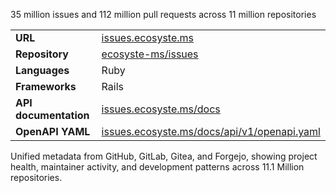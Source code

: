 ---
---


35 million issues and 112 million pull requests across 11 million repositories

|||
|-|-|
|**URL**|[issues.ecosyste.ms](https://issues.ecosyste.ms)|
|**Repository**|[ecosyste-ms/issues](https://github.com/ecosyste-ms/issues)|
|**Languages**|Ruby|
|**Frameworks**|Rails|
|**API documentation**|[issues.ecosyste.ms/docs](https://issues.ecosyste.ms/docs/index.html)|
|**OpenAPI YAML**|[issues.ecosyste.ms/docs/api/v1/openapi.yaml](https://issues.ecosyste.ms/docs/api/v1/openapi.yaml)|

Unified metadata from GitHub, GitLab, Gitea, and Forgejo, showing project health, maintainer activity, and development patterns across 11.1 Million repositories.
